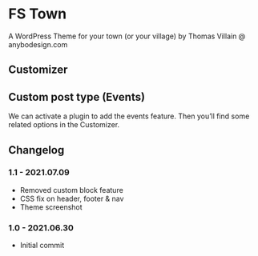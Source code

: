 # FS Town

A WordPress Theme for your town (or your village) by Thomas Villain @ anybodesign.com

## Customizer

## Custom post type (Events)

We can activate a plugin to add the events feature. Then you’ll find some related options in the Customizer.


## Changelog

### 1.1 - 2021.07.09
* Removed custom block feature
* CSS fix on header, footer & nav
* Theme screenshot

### 1.0 - 2021.06.30
* Initial commit
